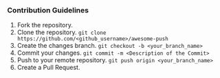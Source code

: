 ### Contribution Guidelines

1. Fork the repository.
2. Clone the repository.
```git clone https://github.com/<github_username>/awesome-push```
3. Create the changes branch.
```git checkout -b <your_branch_name>```
4. Commit your changes.
```git commit -m <Description of the Commit>```
5. Push to your remote repository.
```git push origin <your_branch_name>```
6. Create a Pull Request.
